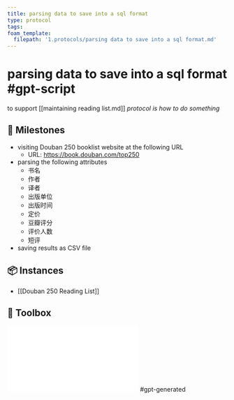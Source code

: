 ```yaml
---
title: parsing data to save into a sql format
type: protocol
tags:
foam_template:
  filepath: '1.protocols/parsing data to save into a sql format.md'
---
```

# parsing data to save into a sql format #gpt-script
to support [[maintaining reading list.md]]
*protocol is how to do something*
## 🥇 Milestones
- visiting Douban 250 booklist website at the following URL
  - URL: https://book.douban.com/top250
- parsing the following attributes
  - 书名
  - 作者
  - 译者
  - 出版单位
  - 出版时间
  - 定价
  - 豆瓣评分
  - 评价人数
  - 短评
- saving results as CSV file

## 📦 Instances
- [[Douban 250 Reading List]]


## 🧰 Toolbox
![Douban 250 Reading List Scraping Script](../6.codes/douban250reading.py) #gpt-generated
